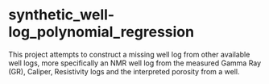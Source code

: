 # synthetic_well-log_polynomial_regression
This project attempts to construct a missing well log from other available well logs, more specifically an NMR well log from the measured Gamma Ray (GR), Caliper, Resistivity logs and the interpreted porosity from a well. 
